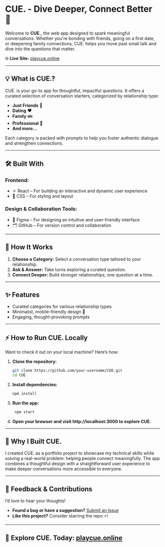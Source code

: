 # CUE. - Dive Deeper, Connect Better 🌟  

Welcome to **CUE.**, the web app designed to spark meaningful conversations. Whether you're bonding with friends, going on a first date, or deepening family connections, CUE. helps you move past small talk and dive into the questions that matter.  

🌐 **Live Site:** [playcue.online](https://playcue.online)  

---

## 💡 What is CUE.?  

CUE. is your go-to app for thoughtful, impactful questions. It offers a curated selection of conversation starters, categorized by relationship type:  

- **Just Friends** 🤝  
- **Dating** ❤️  
- **Family** 👪  
- **Professional** 💼  
- **And more...**  

Each category is packed with prompts to help you foster authentic dialogue and strengthen connections.  

---

## 🛠️ Built With  

### **Frontend:**  
- ⚛️ React – For building an interactive and dynamic user experience  
- 🎨 CSS – For styling and layout  

### **Design & Collaboration Tools:**  
- 🎯 Figma – For designing an intuitive and user-friendly interface  
- 🗂️ GitHub – For version control and collaboration  

---

## 🚀 How It Works  

1. **Choose a Category:** Select a conversation type tailored to your relationship.  
2. **Ask & Answer:** Take turns exploring a curated question.  
3. **Connect Deeper:** Build stronger relationships, one question at a time.  

---

## ✨ Features  

- Curated categories for various relationship types  
- Minimalist, mobile-friendly design 📱  
- Engaging, thought-provoking prompts  

---

## ⚡ How to Run CUE. Locally  

Want to check it out on your local machine? Here’s how:  

1. **Clone the repository:**
   
   ```bash
   git clone https://github.com/your-username/CUE.git
   cd CUE
   
2. **Install dependencies:**
   
   ```bash
   npm install
   
3. **Run the app:**
   
   ```bash
    npm start
   
4. **Open your browser and visit http://localhost:3000 to explore CUE.**

---

## 💭 Why I Built CUE.

I created CUE. as a portfolio project to showcase my technical skills while solving a real-world problem: helping people connect meaningfully. The app combines a thoughtful design with a straightforward user experience to make deeper conversations more accessible to everyone.

---

## 📝 Feedback & Contributions

I’d love to hear your thoughts!

- **Found a bug or have a suggestion?** [Submit an Issue](https://github.com/jaimesi/CUE/issues) 
- **Like this project?** Consider starring the repo ⭐!

---

## 🎉 Explore CUE. Today: [playcue.online](https://playcue.online)



